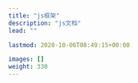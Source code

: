```yaml
---
title: "js框架"
description: "js文档"
lead: ""

lastmod: 2020-10-06T08:49:15+00:00

images: []
weight: 330
---
```

